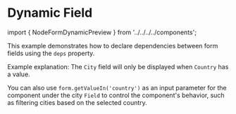 # Dynamic Field

import { NodeFormDynamicPreview } from '../../../../components';

This example demonstrates how to declare dependencies between form fields using the `deps` property.

Example explanation: The `City` field will only be displayed when `Country` has a value.

You can also use `form.getValueIn('country')` as an input parameter for the component under the city `Field` to control the component's behavior, such as filtering cities based on the selected country.

<NodeFormDynamicPreview />
